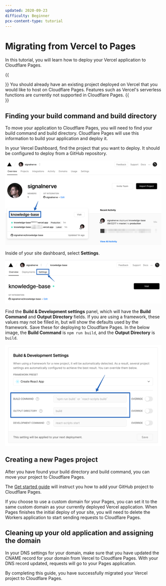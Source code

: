 ```yaml
---
updated: 2020-09-23
difficulty: Beginner
pcx-content-type: tutorial
---
```


# Migrating from Vercel to Pages

In this tutorial, you will learn how to deploy your Vercel application to Cloudflare Pages.

{{<Aside type="note">}}
You should already have an existing project deployed on Vercel that you would like to host on Cloudflare Pages. Features such as Vercel's serverless functions are currently not supported in Cloudflare Pages.
{{</Aside>}}

## Finding your build command and build directory

To move your application to Cloudflare Pages, you will need to find your build command and build directory. Cloudflare Pages will use this information to build your application and deploy it.

In your Vercel Dashboard, find the project that you want to deploy. It should be configured to deploy from a GitHub repository.

![Selecting a site in the Vercel Dashboard](./vercel-deploy-1.png)

Inside of your site dashboard, select **Settings**.

![Selecting Site Settings in site dashboard](./vercel-deploy-2.png)

Find the **Build & Development settings** panel, which will have the **Build Command** and **Output Directory** fields. If you are using a framework, these values may not be filled in, but will show the defaults used by the framework. Save these for deploying to Cloudflare Pages. In the below image, the **Build Command** is `npm run build`, and the **Output Directory** is `build`.

![Finding the "Build Command" and "Output Directory" fields](./vercel-deploy-3.png)

## Creating a new Pages project

After you have found your build directory and build command, you can move your project to Cloudflare Pages.

The [Get started guide](/get-started) will instruct you how to add your GitHub project to Cloudflare Pages.

If you choose to use a custom domain for your Pages, you can set it to the same custom domain as your currently deployed Vercel application. When Pages finishes the initial deploy of your site, you will need to delete the Workers application to start sending requests to Cloudflare Pages.

## Cleaning up your old application and assigning the domain

In your DNS settings for your domain, make sure that you have updated the CNAME record for your domain from Vercel to Cloudflare Pages. With your DNS record updated, requests will go to your Pages application.

By completing this guide, you have successfully migrated your Vercel project to Cloudflare Pages.
